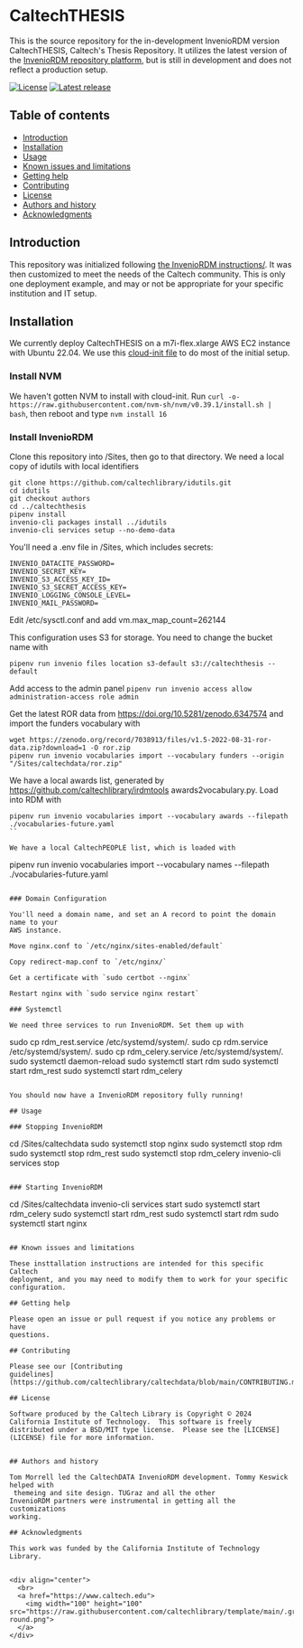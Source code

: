 # CaltechTHESIS

This is the source repository for the in-development InvenioRDM version CaltechTHESIS, Caltech's Thesis Repository. It utilizes the latest version of the [InvenioRDM repository
platform](https://inveniosoftware.org/products/rdm/), but is still in development and does not reflect a production setup.

[![License](https://img.shields.io/badge/License-BSD%203--Clause-blue.svg?color=orange)](https://choosealicense.com/licenses/bsd-3-clause)
[![Latest release](https://img.shields.io/github/v/release/caltechlibrary/caltechdata.svg?color=b44e88)](https://github.com/caltechlibrary/caltechdata/releases)



## Table of contents

* [Introduction](#introduction)
* [Installation](#installation)
* [Usage](#usage)
* [Known issues and limitations](#known-issues-and-limitations)
* [Getting help](#getting-help)
* [Contributing](#contributing)
* [License](#license)
* [Authors and history](#authors-and-history)
* [Acknowledgments](#authors-and-acknowledgments)


## Introduction

This repository was initialized following [the InvenioRDM
instructions/](https://inveniordm.docs.cern.ch/install/). It was then
customized to meet the needs of the Caltech community. This is only one
deployment example, and may or not be appropriate for your specific
institution and IT setup. 

## Installation

We currently deploy CaltechTHESIS on a m7i-flex.xlarge AWS EC2 instance with Ubuntu
22.04. We use this [cloud-init
file](https://github.com/caltechlibrary/cloud-init-examples/blob/main/invenio-rdm-12-init.yaml)
to do most of the initial setup.

### Install NVM

We haven't gotten NVM to install with cloud-init. Run `curl -o-
https://raw.githubusercontent.com/nvm-sh/nvm/v0.39.1/install.sh | bash`, then
reboot and type `nvm install 16`

### Install InvenioRDM

Clone this repository into /Sites, then go to that directory. We need a local copy of idutils with local identifiers

```
git clone https://github.com/caltechlibrary/idutils.git
cd idutils
git checkout authors
cd ../caltechthesis
pipenv install
invenio-cli packages install ../idutils
invenio-cli services setup --no-demo-data
```

You'll need a .env file in /Sites, which includes secrets:

```
INVENIO_DATACITE_PASSWORD=
INVENIO_SECRET_KEY=
INVENIO_S3_ACCESS_KEY_ID=
INVENIO_S3_SECRET_ACCESS_KEY=
INVENIO_LOGGING_CONSOLE_LEVEL=
INVENIO_MAIL_PASSWORD=
```

Edit /etc/sysctl.conf and add vm.max_map_count=262144

This configuration uses S3 for storage. You need to change the bucket name with

`pipenv run invenio files location s3-default s3://caltechthesis --default`

Add access to the admin panel `pipenv run invenio access allow administration-access role admin`

Get the latest ROR data from https://doi.org/10.5281/zenodo.6347574 and import the funders vocabulary with

```
wget https://zenodo.org/record/7038913/files/v1.5-2022-08-31-ror-data.zip?download=1 -O ror.zip
pipenv run invenio vocabularies import --vocabulary funders --origin "/Sites/caltechdata/ror.zip"
```

We have a local awards list, generated by https://github.com/caltechlibrary/irdmtools awards2vocabulary.py. Load into RDM with

```
pipenv run invenio vocabularies import --vocabulary awards --filepath ./vocabularies-future.yaml
``

We have a local CaltechPEOPLE list, which is loaded with

```
pipenv run invenio vocabularies import --vocabulary names --filepath ./vocabularies-future.yaml
```

### Domain Configuration

You'll need a domain name, and set an A record to point the domain name to your
AWS instance.

Move nginx.conf to `/etc/nginx/sites-enabled/default`

Copy redirect-map.conf to `/etc/nginx/`

Get a certificate with `sudo certbot --nginx`

Restart nginx with `sudo service nginx restart`

### Systemctl

We need three services to run InvenioRDM. Set them up with

```
sudo cp rdm_rest.service /etc/systemd/system/.
sudo cp rdm.service /etc/systemd/system/.
sudo cp rdm_celery.service /etc/systemd/system/.
sudo systemctl daemon-reload
sudo systemctl start rdm
sudo systemctl start rdm_rest
sudo systemctl start rdm_celery
```

You should now have a InvenioRDM repository fully running!

## Usage

### Stopping InvenioRDM

```
cd /Sites/caltechdata
sudo systemctl stop nginx
sudo systemctl stop rdm
sudo systemctl stop rdm_rest
sudo systemctl stop rdm_celery
invenio-cli services stop
```

### Starting InvenioRDM

```
cd /Sites/caltechdata
invenio-cli services start
sudo systemctl start rdm_celery
sudo systemctl start rdm_rest
sudo systemctl start rdm
sudo systemctl start nginx
```

## Known issues and limitations

These insttallation instructions are intended for this specific Caltech
deployment, and you may need to modify them to work for your specific
configuration.

## Getting help

Please open an issue or pull request if you notice any problems or have
questions.

## Contributing

Please see our [Contributing
guidelines](https://github.com/caltechlibrary/caltechdata/blob/main/CONTRIBUTING.md)

## License

Software produced by the Caltech Library is Copyright © 2024 California Institute of Technology.  This software is freely distributed under a BSD/MIT type license.  Please see the [LICENSE](LICENSE) file for more information.


## Authors and history

Tom Morrell led the CaltechDATA InvenioRDM development. Tommy Keswick helped with
 themeing and site design. TUGraz and all the other
InvenioRDM partners were instrumental in getting all the customizations
working.

## Acknowledgments

This work was funded by the California Institute of Technology Library.


<div align="center">
  <br>
  <a href="https://www.caltech.edu">
    <img width="100" height="100" src="https://raw.githubusercontent.com/caltechlibrary/template/main/.graphics/caltech-round.png">
  </a>
</div>
